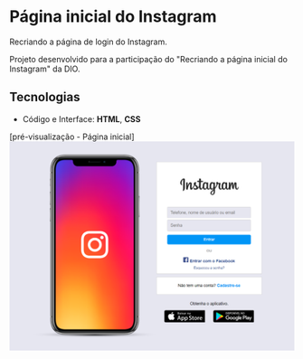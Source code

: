 # Página inicial do Instagram

Recriando a página de login do Instagram.

Projeto desenvolvido para a participação do "Recriando a página inicial do Instagram" da DIO.

## Tecnologias
* Código e Interface: **HTML**, **CSS**

[pré-visualização - Página inicial]
![img](img/screenshot-login-page-instagram.png)
